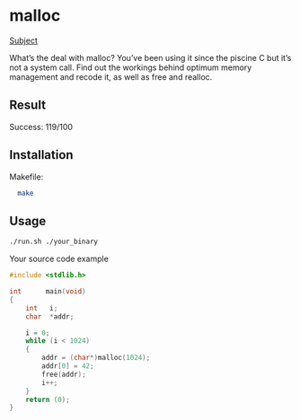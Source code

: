 # malloc
[Subject](https://cdn.intra.42.fr/pdf/pdf/69051/en.subject.pdf)

What’s the deal with malloc? You’ve been using it since the piscine C but it’s not a system call. Find out the workings behind optimum memory management and recode it, as well as free and realloc.

## Result

Success: 119/100

## Installation

Makefile:

```bash
  make
```

## Usage

```bash
./run.sh ./your_binary
```

Your source code example
```C
#include <stdlib.h>

int      main(void)
{
    int   i;
    char  *addr;

    i = 0;
    while (i < 1024)
    {
        addr = (char*)malloc(1024);
        addr[0] = 42;
        free(addr);
        i++;
    }
    return (0);
}
```
